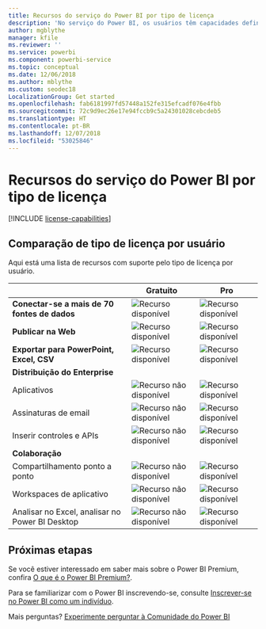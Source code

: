```yaml
---
title: Recursos do serviço do Power BI por tipo de licença
description: 'No serviço do Power BI, os usuários têm capacidades definidas conforme os dois tipos de licença: por usuário (gratuita e Pro) e com base em capacidade.'
author: mgblythe
manager: kfile
ms.reviewer: ''
ms.service: powerbi
ms.component: powerbi-service
ms.topic: conceptual
ms.date: 12/06/2018
ms.author: mblythe
ms.custom: seodec18
LocalizationGroup: Get started
ms.openlocfilehash: fab6181997fd57448a152fe315efcadf076e4fbb
ms.sourcegitcommit: 72c9d9ec26e17e94fccb9c5a24301028cebcdeb5
ms.translationtype: HT
ms.contentlocale: pt-BR
ms.lasthandoff: 12/07/2018
ms.locfileid: "53025846"
---
```

# <a name="power-bi-service-features-by-license-type"></a>Recursos do serviço do Power BI por tipo de licença

[!INCLUDE [license-capabilities](includes/license-capabilities.md)]

## <a name="per-user-license-type-comparison"></a>Comparação de tipo de licença por usuário

Aqui está uma lista de recursos com suporte pelo tipo de licença por usuário.

|  | Gratuito | Pro |
| --- | --- | --- |
| **Conectar-se a mais de 70 fontes de dados** |![Recurso disponível](media/features-license-type/available.png) |![Recurso disponível](media/features-license-type/available.png) |
| **Publicar na Web** |![Recurso disponível](media/features-license-type/available.png) |![Recurso disponível](media/features-license-type/available.png) |
| **Exportar para PowerPoint, Excel, CSV** |![Recurso disponível](media/features-license-type/available.png) |![Recurso disponível](media/features-license-type/available.png) |
| **Distribuição do Enterprise** | | |
| Aplicativos |![Recurso não disponível](media/features-license-type/not-available.png) |![Recurso disponível](media/features-license-type/available.png) |
| Assinaturas de email |![Recurso não disponível](media/features-license-type/not-available.png) |![Recurso disponível](media/features-license-type/available.png) |
| Inserir controles e APIs |![Recurso não disponível](media/features-license-type/not-available.png) |![Recurso disponível](media/features-license-type/available.png) |
| **Colaboração** | | |
| Compartilhamento ponto a ponto |![Recurso não disponível](media/features-license-type/not-available.png) |![Recurso disponível](media/features-license-type/available.png) |
| Workspaces de aplicativo |![Recurso não disponível](media/features-license-type/not-available.png) |![Recurso disponível](media/features-license-type/available.png) |
| Analisar no Excel, analisar no Power BI Desktop |![Recurso não disponível](media/features-license-type/not-available.png) |![Recurso disponível](media/features-license-type/available.png) |

## <a name="next-steps"></a>Próximas etapas

Se você estiver interessado em saber mais sobre o Power BI Premium, confira [O que é o Power BI Premium?](service-premium.md).

Para se familiarizar com o Power BI inscrevendo-se, consulte [Inscrever-se no Power BI como um indivíduo](service-self-service-signup-for-power-bi.md).

Mais perguntas? [Experimente perguntar à Comunidade do Power BI](https://community.powerbi.com/)